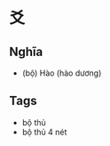 # 爻

## Nghĩa
* (bộ) Hào (hào dương)

## Tags
* bộ thủ
* bộ thủ 4 nét

<script>window.HANZI_FIELD='爻';</script>
